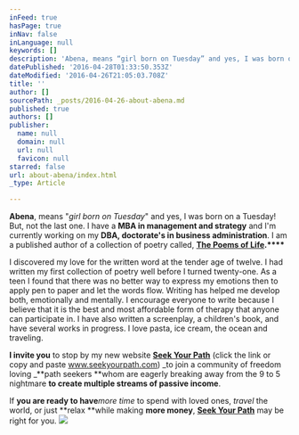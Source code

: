```yaml
---
inFeed: true
hasPage: true
inNav: false
inLanguage: null
keywords: []
description: 'Abena, means “girl born on Tuesday” and yes, I was born on a Tuesday! But, not the last one. I have a MBA in management and strategy and I’m currently working on my DBA, doctorate’s in business administration. I am a published author of a collection of poetry called, The Poems of Life.​'
datePublished: '2016-04-28T01:33:50.353Z'
dateModified: '2016-04-26T21:05:03.708Z'
title: ''
author: []
sourcePath: _posts/2016-04-26-about-abena.md
published: true
authors: []
publisher:
  name: null
  domain: null
  url: null
  favicon: null
starred: false
url: about-abena/index.html
_type: Article

---
```

**Abena**, means "_girl born on Tuesday_" and yes, I was born on a Tuesday! But, not the last one. I have a **MBA in management and strategy** and I'm currently working on my **DBA, doctorate's in business administration**. I am a published author of a collection of poetry called, **[The Poems of Life][0].****​**

I discovered my love for the written word at the tender age of twelve. I had written my first collection of poetry well before I turned twenty-one. As a teen I found that there was no better way to express my emotions then to apply pen to paper and let the words flow. Writing has helped me develop both, emotionally and mentally. I encourage everyone to write because I believe that it is the best and most affordable form of therapy that anyone can participate in. I have also written a screenplay, a children's book, and have several works in progress. I love pasta, ice cream, the ocean and traveling.

**I invite you** to stop by my new website [**Seek Your Path**][1] (click the link or copy and paste www.seekyourpath.com) _to join a community of freedom loving _**path seekers **whom are eagerly breaking away from the 9 to 5 nightmare **to create multiple streams of passive income**. 

If **you are ready to have**_more time_ to spend with loved ones, _travel_ the world, or just **relax **while making **more money**, [**Seek Your Path**][1] may be right for you. ![](https://the-grid-user-content.s3-us-west-2.amazonaws.com/059ff357-89f2-41ab-8324-31dcfbce7f1f.jpg)

[0]: http://www.lulu.com/spotlight/anonye
[1]: www.seekyourpath.com